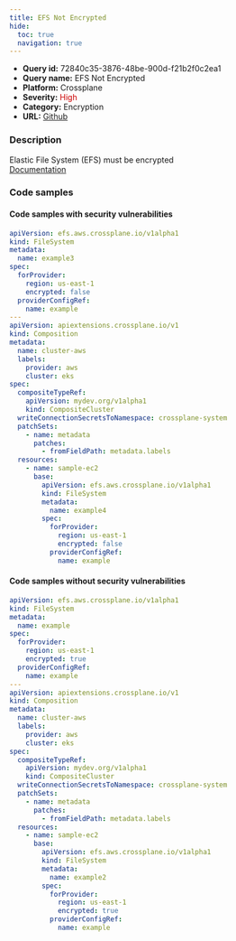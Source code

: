 ```yaml
---
title: EFS Not Encrypted
hide:
  toc: true
  navigation: true
---
```


<style>
  .highlight .hll {
    background-color: #ff171742;
  }
  .md-content {
    max-width: 1100px;
    margin: 0 auto;
  }
</style>

-   **Query id:** 72840c35-3876-48be-900d-f21b2f0c2ea1
-   **Query name:** EFS Not Encrypted
-   **Platform:** Crossplane
-   **Severity:** <span style="color:#C00">High</span>
-   **Category:** Encryption
-   **URL:** [Github](https://github.com/Checkmarx/kics/tree/master/assets/queries/crossplane/aws/efs_not_encrypted)

### Description
Elastic File System (EFS) must be encrypted<br>
[Documentation](https://doc.crds.dev/github.com/crossplane/provider-aws/efs.aws.crossplane.io/FileSystem/v1alpha1@v0.29.0#spec-forProvider-encrypted)

### Code samples
#### Code samples with security vulnerabilities
```yaml title="Postitive test num. 1 - yaml file" hl_lines="8 35 38 6"
apiVersion: efs.aws.crossplane.io/v1alpha1
kind: FileSystem
metadata:
  name: example3
spec:
  forProvider:
    region: us-east-1
    encrypted: false
  providerConfigRef:
    name: example
---
apiVersion: apiextensions.crossplane.io/v1
kind: Composition
metadata:
  name: cluster-aws
  labels:
    provider: aws
    cluster: eks
spec:
  compositeTypeRef:
    apiVersion: mydev.org/v1alpha1
    kind: CompositeCluster
  writeConnectionSecretsToNamespace: crossplane-system
  patchSets:
    - name: metadata
      patches:
        - fromFieldPath: metadata.labels
  resources:
    - name: sample-ec2
      base:
        apiVersion: efs.aws.crossplane.io/v1alpha1
        kind: FileSystem
        metadata:
          name: example4
        spec:
          forProvider:
            region: us-east-1
            encrypted: false
          providerConfigRef:
            name: example

```


#### Code samples without security vulnerabilities
```yaml title="Negative test num. 1 - yaml file"
apiVersion: efs.aws.crossplane.io/v1alpha1
kind: FileSystem
metadata:
  name: example
spec:
  forProvider:
    region: us-east-1
    encrypted: true
  providerConfigRef:
    name: example
---
apiVersion: apiextensions.crossplane.io/v1
kind: Composition
metadata:
  name: cluster-aws
  labels:
    provider: aws
    cluster: eks
spec:
  compositeTypeRef:
    apiVersion: mydev.org/v1alpha1
    kind: CompositeCluster
  writeConnectionSecretsToNamespace: crossplane-system
  patchSets:
    - name: metadata
      patches:
        - fromFieldPath: metadata.labels
  resources:
    - name: sample-ec2
      base:
        apiVersion: efs.aws.crossplane.io/v1alpha1
        kind: FileSystem
        metadata:
          name: example2
        spec:
          forProvider:
            region: us-east-1
            encrypted: true
          providerConfigRef:
            name: example

```
